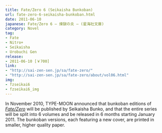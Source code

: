 ```yaml
---
title: Fate/Zero 6 (Seikaisha Bunkoban)
url: fate-zero-6-seikaisha-bunkoban.html
date: 2011-06-10
japanese: Fate/Zero 6 — 煉獄の炎 — (星海社文庫)
category: Novel
tag:
- Fate
- Nitro+
- Seikaisha
- Urobuchi Gen
release:
- 2011-06-10 [￥700]
link:
- "http://sai-zen-sen.jp/sa/fate-zero/"
- "http://sai-zen-sen.jp/sa/fate-zero/about/vol06.html"
img:
- fzseikai6
- fzseikai6_img
---
```


In November 2010, TYPE-MOON announced that bunkoban editions of [*Fate/Zero*](fate-zero-1.html) will be published by Seikaisha Bunko, and that the entire series will be split into 6 volumes and be released in 6 months starting January 2011. The bunkoban versions, each featuring a new cover, are printed in smaller, higher quality paper.
